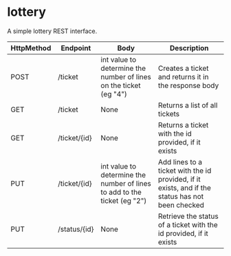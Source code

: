 # lottery

A simple lottery REST interface.

|HttpMethod|Endpoint|Body|Description|
| ------------- | ------------- | ------------- | ------------- |
|POST|/ticket|int value to determine the number of lines on the ticket (eg "4")|Creates a ticket and returns it in the response body|
|GET|/ticket|None|Returns a list of all tickets|
|GET|/ticket/{id}|None|Returns a ticket with the id provided, if it exists|
|PUT|/ticket/{id}|int value to determine the number of lines to add to the ticket (eg "2")|Add lines to a ticket with the id provided, if it exists, and if the status has not been checked|
|PUT|/status/{id}|None|Retrieve the status of a ticket with the id provided, if it exists|
